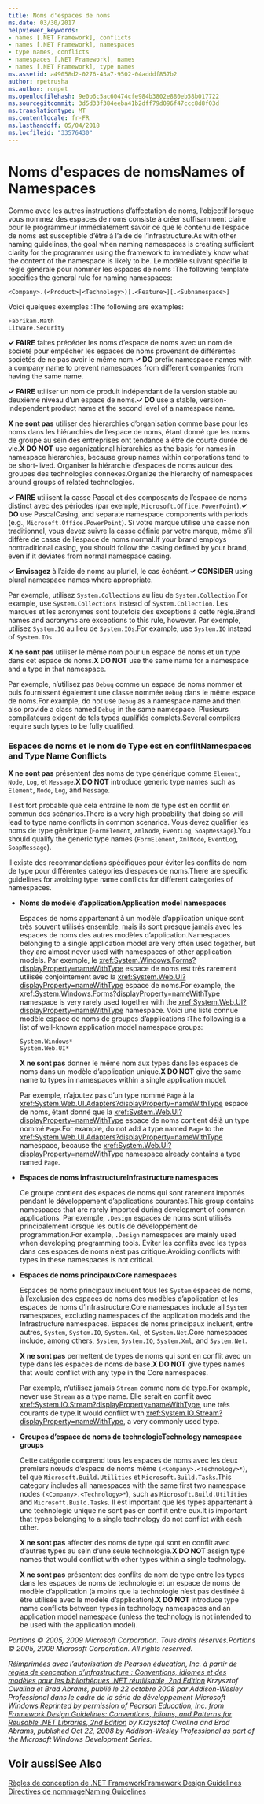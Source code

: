```yaml
---
title: Noms d'espaces de noms
ms.date: 03/30/2017
helpviewer_keywords:
- names [.NET Framework], conflicts
- names [.NET Framework], namespaces
- type names, conflicts
- namespaces [.NET Framework], names
- names [.NET Framework], type names
ms.assetid: a49058d2-0276-43a7-9502-04adddf857b2
author: rpetrusha
ms.author: ronpet
ms.openlocfilehash: 9e0b6c5ac60474cfe984b3802e880eb58b017722
ms.sourcegitcommit: 3d5d33f384eeba41b2dff79d096f47ccc8d8f03d
ms.translationtype: MT
ms.contentlocale: fr-FR
ms.lasthandoff: 05/04/2018
ms.locfileid: "33576430"
---
```

# <a name="names-of-namespaces"></a><span data-ttu-id="004f6-102">Noms d'espaces de noms</span><span class="sxs-lookup"><span data-stu-id="004f6-102">Names of Namespaces</span></span>
<span data-ttu-id="004f6-103">Comme avec les autres instructions d’affectation de noms, l’objectif lorsque vous nommez des espaces de noms consiste à créer suffisamment claire pour le programmeur immédiatement savoir ce que le contenu de l’espace de noms est susceptible d’être à l’aide de l’infrastructure.</span><span class="sxs-lookup"><span data-stu-id="004f6-103">As with other naming guidelines, the goal when naming namespaces is creating sufficient clarity for the programmer using the framework to immediately know what the content of the namespace is likely to be.</span></span> <span data-ttu-id="004f6-104">Le modèle suivant spécifie la règle générale pour nommer les espaces de noms :</span><span class="sxs-lookup"><span data-stu-id="004f6-104">The following template specifies the general rule for naming namespaces:</span></span>  
  
 `<Company>.(<Product>|<Technology>)[.<Feature>][.<Subnamespace>]`  
  
 <span data-ttu-id="004f6-105">Voici quelques exemples :</span><span class="sxs-lookup"><span data-stu-id="004f6-105">The following are examples:</span></span>  
  
 `Fabrikam.Math`  
 `Litware.Security`  
  
 <span data-ttu-id="004f6-106">**✓ FAIRE** faites précéder les noms d’espace de noms avec un nom de société pour empêcher les espaces de noms provenant de différentes sociétés de ne pas avoir le même nom.</span><span class="sxs-lookup"><span data-stu-id="004f6-106">**✓ DO** prefix namespace names with a company name to prevent namespaces from different companies from having the same name.</span></span>  
  
 <span data-ttu-id="004f6-107">**✓ FAIRE** utiliser un nom de produit indépendant de la version stable au deuxième niveau d’un espace de noms.</span><span class="sxs-lookup"><span data-stu-id="004f6-107">**✓ DO** use a stable, version-independent product name at the second level of a namespace name.</span></span>  
  
 <span data-ttu-id="004f6-108">**X ne sont pas** utiliser des hiérarchies d’organisation comme base pour les noms dans les hiérarchies de l’espace de noms, étant donné que les noms de groupe au sein des entreprises ont tendance à être de courte durée de vie.</span><span class="sxs-lookup"><span data-stu-id="004f6-108">**X DO NOT** use organizational hierarchies as the basis for names in namespace hierarchies, because group names within corporations tend to be short-lived.</span></span> <span data-ttu-id="004f6-109">Organiser la hiérarchie d’espaces de noms autour des groupes des technologies connexes.</span><span class="sxs-lookup"><span data-stu-id="004f6-109">Organize the hierarchy of namespaces around groups of related technologies.</span></span>  
  
 <span data-ttu-id="004f6-110">**✓ FAIRE** utilisent la casse Pascal et des composants de l’espace de noms distinct avec des périodes (par exemple, `Microsoft.Office.PowerPoint`).</span><span class="sxs-lookup"><span data-stu-id="004f6-110">**✓ DO** use PascalCasing, and separate namespace components with periods (e.g., `Microsoft.Office.PowerPoint`).</span></span> <span data-ttu-id="004f6-111">Si votre marque utilise une casse non traditionnel, vous devez suivre la casse définie par votre marque, même s’il diffère de casse de l’espace de noms normal.</span><span class="sxs-lookup"><span data-stu-id="004f6-111">If your brand employs nontraditional casing, you should follow the casing defined by your brand, even if it deviates from normal namespace casing.</span></span>  
  
 <span data-ttu-id="004f6-112">**✓ Envisagez** à l’aide de noms au pluriel, le cas échéant.</span><span class="sxs-lookup"><span data-stu-id="004f6-112">**✓ CONSIDER** using plural namespace names where appropriate.</span></span>  
  
 <span data-ttu-id="004f6-113">Par exemple, utilisez `System.Collections` au lieu de `System.Collection`.</span><span class="sxs-lookup"><span data-stu-id="004f6-113">For example, use `System.Collections` instead of `System.Collection`.</span></span> <span data-ttu-id="004f6-114">Les marques et les acronymes sont toutefois des exceptions à cette règle.</span><span class="sxs-lookup"><span data-stu-id="004f6-114">Brand names and acronyms are exceptions to this rule, however.</span></span> <span data-ttu-id="004f6-115">Par exemple, utilisez `System.IO` au lieu de `System.IOs`.</span><span class="sxs-lookup"><span data-stu-id="004f6-115">For example, use `System.IO` instead of `System.IOs`.</span></span>  
  
 <span data-ttu-id="004f6-116">**X ne sont pas** utiliser le même nom pour un espace de noms et un type dans cet espace de noms.</span><span class="sxs-lookup"><span data-stu-id="004f6-116">**X DO NOT** use the same name for a namespace and a type in that namespace.</span></span>  
  
 <span data-ttu-id="004f6-117">Par exemple, n’utilisez pas `Debug` comme un espace de noms nommer et puis fournissent également une classe nommée `Debug` dans le même espace de noms.</span><span class="sxs-lookup"><span data-stu-id="004f6-117">For example, do not use `Debug` as a namespace name and then also provide a class named `Debug` in the same namespace.</span></span> <span data-ttu-id="004f6-118">Plusieurs compilateurs exigent de tels types qualifiés complets.</span><span class="sxs-lookup"><span data-stu-id="004f6-118">Several compilers require such types to be fully qualified.</span></span>  
  
### <a name="namespaces-and-type-name-conflicts"></a><span data-ttu-id="004f6-119">Espaces de noms et le nom de Type est en conflit</span><span class="sxs-lookup"><span data-stu-id="004f6-119">Namespaces and Type Name Conflicts</span></span>  
 <span data-ttu-id="004f6-120">**X ne sont pas** présentent des noms de type générique comme `Element`, `Node`, `Log`, et `Message`.</span><span class="sxs-lookup"><span data-stu-id="004f6-120">**X DO NOT** introduce generic type names such as `Element`, `Node`, `Log`, and `Message`.</span></span>  
  
 <span data-ttu-id="004f6-121">Il est fort probable que cela entraîne le nom de type est en conflit en commun des scénarios.</span><span class="sxs-lookup"><span data-stu-id="004f6-121">There is a very high probability that doing so will lead to type name conflicts in common scenarios.</span></span> <span data-ttu-id="004f6-122">Vous devez qualifier les noms de type générique (`FormElement`, `XmlNode`, `EventLog`, `SoapMessage`).</span><span class="sxs-lookup"><span data-stu-id="004f6-122">You should qualify the generic type names (`FormElement`, `XmlNode`, `EventLog`, `SoapMessage`).</span></span>  
  
 <span data-ttu-id="004f6-123">Il existe des recommandations spécifiques pour éviter les conflits de nom de type pour différentes catégories d’espaces de noms.</span><span class="sxs-lookup"><span data-stu-id="004f6-123">There are specific guidelines for avoiding type name conflicts for different categories of namespaces.</span></span>  
  
-   <span data-ttu-id="004f6-124">**Noms de modèle d’application**</span><span class="sxs-lookup"><span data-stu-id="004f6-124">**Application model namespaces**</span></span>  
  
     <span data-ttu-id="004f6-125">Espaces de noms appartenant à un modèle d’application unique sont très souvent utilisés ensemble, mais ils sont presque jamais avec les espaces de noms des autres modèles d’application.</span><span class="sxs-lookup"><span data-stu-id="004f6-125">Namespaces belonging to a single application model are very often used together, but they are almost never used with namespaces of other application models.</span></span> <span data-ttu-id="004f6-126">Par exemple, le <xref:System.Windows.Forms?displayProperty=nameWithType> espace de noms est très rarement utilisée conjointement avec la <xref:System.Web.UI?displayProperty=nameWithType> espace de noms.</span><span class="sxs-lookup"><span data-stu-id="004f6-126">For example, the <xref:System.Windows.Forms?displayProperty=nameWithType> namespace is very rarely used together with the <xref:System.Web.UI?displayProperty=nameWithType> namespace.</span></span> <span data-ttu-id="004f6-127">Voici une liste connue modèle espace de noms de groupes d’applications :</span><span class="sxs-lookup"><span data-stu-id="004f6-127">The following is a list of well-known application model namespace groups:</span></span>  
  
     `System.Windows*`   
     `System.Web.UI*`  
  
     <span data-ttu-id="004f6-128">**X ne sont pas** donner le même nom aux types dans les espaces de noms dans un modèle d’application unique.</span><span class="sxs-lookup"><span data-stu-id="004f6-128">**X DO NOT** give the same name to types in namespaces within a single application model.</span></span>  
  
     <span data-ttu-id="004f6-129">Par exemple, n’ajoutez pas d’un type nommé `Page` à la <xref:System.Web.UI.Adapters?displayProperty=nameWithType> espace de noms, étant donné que la <xref:System.Web.UI?displayProperty=nameWithType> espace de noms contient déjà un type nommé `Page`.</span><span class="sxs-lookup"><span data-stu-id="004f6-129">For example, do not add a type named `Page` to the <xref:System.Web.UI.Adapters?displayProperty=nameWithType> namespace, because the <xref:System.Web.UI?displayProperty=nameWithType> namespace already contains a type named `Page`.</span></span>  
  
-   <span data-ttu-id="004f6-130">**Espaces de noms infrastructure**</span><span class="sxs-lookup"><span data-stu-id="004f6-130">**Infrastructure namespaces**</span></span>  
  
     <span data-ttu-id="004f6-131">Ce groupe contient des espaces de noms qui sont rarement importés pendant le développement d’applications courantes.</span><span class="sxs-lookup"><span data-stu-id="004f6-131">This group contains namespaces that are rarely imported during development of common applications.</span></span> <span data-ttu-id="004f6-132">Par exemple, `.Design` espaces de noms sont utilisés principalement lorsque les outils de développement de programmation.</span><span class="sxs-lookup"><span data-stu-id="004f6-132">For example, `.Design` namespaces are mainly used when developing programming tools.</span></span> <span data-ttu-id="004f6-133">Éviter les conflits avec les types dans ces espaces de noms n’est pas critique.</span><span class="sxs-lookup"><span data-stu-id="004f6-133">Avoiding conflicts with types in these namespaces is not critical.</span></span>  
  
-   <span data-ttu-id="004f6-134">**Espaces de noms principaux**</span><span class="sxs-lookup"><span data-stu-id="004f6-134">**Core namespaces**</span></span>  
  
     <span data-ttu-id="004f6-135">Espaces de noms principaux incluent tous les `System` espaces de noms, à l’exclusion des espaces de noms des modèles d’application et les espaces de noms d’Infrastructure.</span><span class="sxs-lookup"><span data-stu-id="004f6-135">Core namespaces include all `System` namespaces, excluding namespaces of the application models and the Infrastructure namespaces.</span></span> <span data-ttu-id="004f6-136">Espaces de noms principaux incluent, entre autres, `System`, `System.IO`, `System.Xml`, et `System.Net`.</span><span class="sxs-lookup"><span data-stu-id="004f6-136">Core namespaces include, among others, `System`, `System.IO`, `System.Xml`, and `System.Net`.</span></span>  
  
     <span data-ttu-id="004f6-137">**X ne sont pas** permettent de types de noms qui sont en conflit avec un type dans les espaces de noms de base.</span><span class="sxs-lookup"><span data-stu-id="004f6-137">**X DO NOT** give types names that would conflict with any type in the Core namespaces.</span></span>  
  
     <span data-ttu-id="004f6-138">Par exemple, n’utilisez jamais `Stream` comme nom de type.</span><span class="sxs-lookup"><span data-stu-id="004f6-138">For example, never use `Stream` as a type name.</span></span> <span data-ttu-id="004f6-139">Elle serait en conflit avec <xref:System.IO.Stream?displayProperty=nameWithType>, une très courants de type.</span><span class="sxs-lookup"><span data-stu-id="004f6-139">It would conflict with <xref:System.IO.Stream?displayProperty=nameWithType>, a very commonly used type.</span></span>  
  
-   <span data-ttu-id="004f6-140">**Groupes d’espace de noms de technologie**</span><span class="sxs-lookup"><span data-stu-id="004f6-140">**Technology namespace groups**</span></span>  
  
     <span data-ttu-id="004f6-141">Cette catégorie comprend tous les espaces de noms avec les deux premiers nœuds d’espace de noms même `(<Company>.<Technology>*`), tel que `Microsoft.Build.Utilities` et `Microsoft.Build.Tasks`.</span><span class="sxs-lookup"><span data-stu-id="004f6-141">This category includes all namespaces with the same first two namespace nodes `(<Company>.<Technology>*`), such as `Microsoft.Build.Utilities` and `Microsoft.Build.Tasks`.</span></span> <span data-ttu-id="004f6-142">Il est important que les types appartenant à une technologie unique ne sont pas en conflit entre eux.</span><span class="sxs-lookup"><span data-stu-id="004f6-142">It is important that types belonging to a single technology do not conflict with each other.</span></span>  
  
     <span data-ttu-id="004f6-143">**X ne sont pas** affecter des noms de type qui sont en conflit avec d’autres types au sein d’une seule technologie.</span><span class="sxs-lookup"><span data-stu-id="004f6-143">**X DO NOT** assign type names that would conflict with other types within a single technology.</span></span>  
  
     <span data-ttu-id="004f6-144">**X ne sont pas** présentent des conflits de nom de type entre les types dans les espaces de noms de technologie et un espace de noms de modèle d’application (à moins que la technologie n’est pas destinée à être utilisée avec le modèle d’application).</span><span class="sxs-lookup"><span data-stu-id="004f6-144">**X DO NOT** introduce type name conflicts between types in technology namespaces and an application model namespace (unless the technology is not intended to be used with the application model).</span></span>  
  
 <span data-ttu-id="004f6-145">*Portions © 2005, 2009 Microsoft Corporation. Tous droits réservés.*</span><span class="sxs-lookup"><span data-stu-id="004f6-145">*Portions © 2005, 2009 Microsoft Corporation. All rights reserved.*</span></span>  
  
 <span data-ttu-id="004f6-146">*Réimprimées avec l’autorisation de Pearson éducation, Inc. à partir de [règles de conception d’infrastructure : Conventions, idiomes et des modèles pour les bibliothèques .NET réutilisable, 2nd Edition](https://www.informit.com/store/framework-design-guidelines-conventions-idioms-and-9780321545619) Krzysztof Cwalina et Brad Abrams, publié le 22 octobre 2008 par Addison-Wesley Professional dans le cadre de la série de développement Microsoft Windows.*</span><span class="sxs-lookup"><span data-stu-id="004f6-146">*Reprinted by permission of Pearson Education, Inc. from [Framework Design Guidelines: Conventions, Idioms, and Patterns for Reusable .NET Libraries, 2nd Edition](https://www.informit.com/store/framework-design-guidelines-conventions-idioms-and-9780321545619) by Krzysztof Cwalina and Brad Abrams, published Oct 22, 2008 by Addison-Wesley Professional as part of the Microsoft Windows Development Series.*</span></span>  
  
## <a name="see-also"></a><span data-ttu-id="004f6-147">Voir aussi</span><span class="sxs-lookup"><span data-stu-id="004f6-147">See Also</span></span>  
 [<span data-ttu-id="004f6-148">Règles de conception de .NET Framework</span><span class="sxs-lookup"><span data-stu-id="004f6-148">Framework Design Guidelines</span></span>](../../../docs/standard/design-guidelines/index.md)  
 [<span data-ttu-id="004f6-149">Directives de nommage</span><span class="sxs-lookup"><span data-stu-id="004f6-149">Naming Guidelines</span></span>](../../../docs/standard/design-guidelines/naming-guidelines.md)
